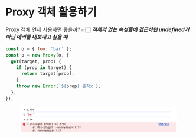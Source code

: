# Proxy 객체 활용하기

Proxy 객체 언제 사용하면 좋을까? 👉🏻 _**객체의 없는 속성들에 접근하면 undefined가 아닌 에러를 내보내고 싶을 때**_



```javascript
const o = { foo: 'bar' };
const p = new Proxy(o, {
  get(target, prop) {
    if (prop in target) {
      return target[prop];
    }
    throw new Error(`${prop} 존재x`);
  },
});
```

<figure><img src="../.gitbook/assets/240528-1.png" alt=""><figcaption></figcaption></figure>
